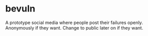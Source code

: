# bevuln
A prototype social media where people post their failures openly. Anonymously if they want. Change to public later on if they want.
